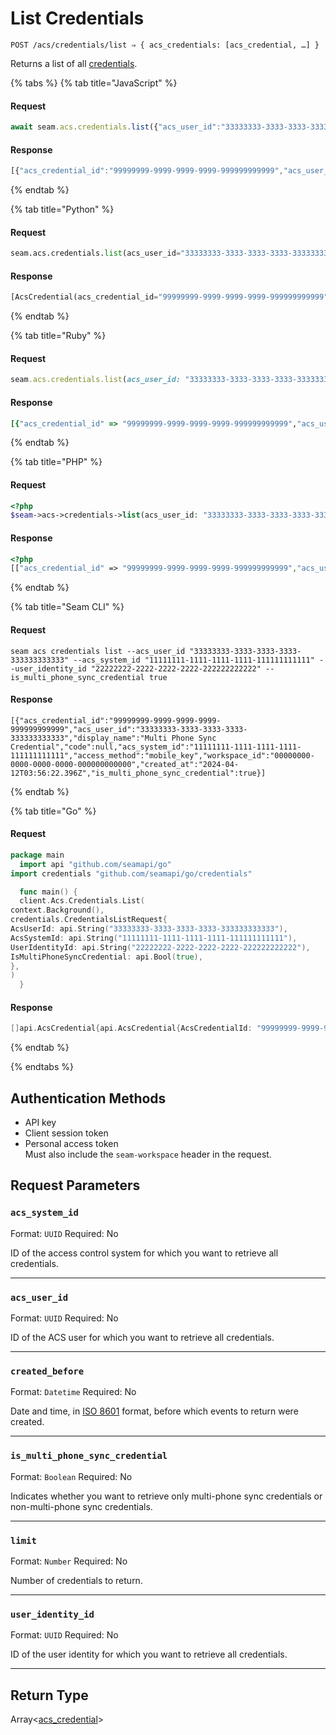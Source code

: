 # List Credentials

```
POST /acs/credentials/list ⇒ { acs_credentials: [acs_credential, …] }
```

Returns a list of all [credentials](../../../capability-guides/access-systems/managing-credentials.md).

{% tabs %}
{% tab title="JavaScript" %}
#### Request

```javascript
await seam.acs.credentials.list({"acs_user_id":"33333333-3333-3333-3333-333333333333","acs_system_id":"11111111-1111-1111-1111-111111111111","user_identity_id":"22222222-2222-2222-2222-222222222222","is_multi_phone_sync_credential":true})
```

#### Response

```javascript
[{"acs_credential_id":"99999999-9999-9999-9999-999999999999","acs_user_id":"33333333-3333-3333-3333-333333333333","display_name":"Multi Phone Sync Credential","code":null,"acs_system_id":"11111111-1111-1111-1111-111111111111","access_method":"mobile_key","workspace_id":"00000000-0000-0000-0000-000000000000","created_at":"2024-04-12T03:56:22.396Z","is_multi_phone_sync_credential":true}]
```
{% endtab %}

{% tab title="Python" %}
#### Request

```python
seam.acs.credentials.list(acs_user_id="33333333-3333-3333-3333-333333333333", acs_system_id="11111111-1111-1111-1111-111111111111", user_identity_id="22222222-2222-2222-2222-222222222222", is_multi_phone_sync_credential=true)
```

#### Response

```python
[AcsCredential(acs_credential_id="99999999-9999-9999-9999-999999999999", acs_user_id="33333333-3333-3333-3333-333333333333", display_name="Multi Phone Sync Credential", code=None, acs_system_id="11111111-1111-1111-1111-111111111111", access_method="mobile_key", workspace_id="00000000-0000-0000-0000-000000000000", created_at="2024-04-12T03:56:22.396Z", is_multi_phone_sync_credential=true)]
```
{% endtab %}

{% tab title="Ruby" %}
#### Request

```ruby
seam.acs.credentials.list(acs_user_id: "33333333-3333-3333-3333-333333333333", acs_system_id: "11111111-1111-1111-1111-111111111111", user_identity_id: "22222222-2222-2222-2222-222222222222", is_multi_phone_sync_credential: true)
```

#### Response

```ruby
[{"acs_credential_id" => "99999999-9999-9999-9999-999999999999","acs_user_id" => "33333333-3333-3333-3333-333333333333","display_name" => "Multi Phone Sync Credential","code" => nil,"acs_system_id" => "11111111-1111-1111-1111-111111111111","access_method" => "mobile_key","workspace_id" => "00000000-0000-0000-0000-000000000000","created_at" => "2024-04-12T03:56:22.396Z","is_multi_phone_sync_credential" => true}]
```
{% endtab %}

{% tab title="PHP" %}
#### Request

```php
<?php
$seam->acs->credentials->list(acs_user_id: "33333333-3333-3333-3333-333333333333",acs_system_id: "11111111-1111-1111-1111-111111111111",user_identity_id: "22222222-2222-2222-2222-222222222222",is_multi_phone_sync_credential: true)
```

#### Response

```php
<?php
[["acs_credential_id" => "99999999-9999-9999-9999-999999999999","acs_user_id" => "33333333-3333-3333-3333-333333333333","display_name" => "Multi Phone Sync Credential","code" => null,"acs_system_id" => "11111111-1111-1111-1111-111111111111","access_method" => "mobile_key","workspace_id" => "00000000-0000-0000-0000-000000000000","created_at" => "2024-04-12T03:56:22.396Z","is_multi_phone_sync_credential" => true]]
```
{% endtab %}

{% tab title="Seam CLI" %}
#### Request

```seam_cli
seam acs credentials list --acs_user_id "33333333-3333-3333-3333-333333333333" --acs_system_id "11111111-1111-1111-1111-111111111111" --user_identity_id "22222222-2222-2222-2222-222222222222" --is_multi_phone_sync_credential true
```

#### Response

```seam_cli
[{"acs_credential_id":"99999999-9999-9999-9999-999999999999","acs_user_id":"33333333-3333-3333-3333-333333333333","display_name":"Multi Phone Sync Credential","code":null,"acs_system_id":"11111111-1111-1111-1111-111111111111","access_method":"mobile_key","workspace_id":"00000000-0000-0000-0000-000000000000","created_at":"2024-04-12T03:56:22.396Z","is_multi_phone_sync_credential":true}]
```
{% endtab %}

{% tab title="Go" %}
#### Request

```go
package main
  import api "github.com/seamapi/go"
import credentials "github.com/seamapi/go/credentials"

  func main() {
  client.Acs.Credentials.List(
context.Background(),
credentials.CredentialsListRequest{
AcsUserId: api.String("33333333-3333-3333-3333-333333333333"),
AcsSystemId: api.String("11111111-1111-1111-1111-111111111111"),
UserIdentityId: api.String("22222222-2222-2222-2222-222222222222"),
IsMultiPhoneSyncCredential: api.Bool(true),
},
)
  }
```

#### Response

```go
[]api.AcsCredential{api.AcsCredential{AcsCredentialId: "99999999-9999-9999-9999-999999999999", AcsUserId: "33333333-3333-3333-3333-333333333333", DisplayName: "Multi Phone Sync Credential", Code: nil, AcsSystemId: "11111111-1111-1111-1111-111111111111", AccessMethod: "mobile_key", WorkspaceId: "00000000-0000-0000-0000-000000000000", CreatedAt: "2024-04-12T03:56:22.396Z", IsMultiPhoneSyncCredential: true}}
```
{% endtab %}

{% endtabs %}

## Authentication Methods

- API key
- Client session token
- Personal access token
  <br>Must also include the `seam-workspace` header in the request.

## Request Parameters

### `acs_system_id`

Format: `UUID`
Required: No

ID of the access control system for which you want to retrieve all credentials.

***

### `acs_user_id`

Format: `UUID`
Required: No

ID of the ACS user for which you want to retrieve all credentials.

***

### `created_before`

Format: `Datetime`
Required: No

Date and time, in [ISO 8601](https://www.iso.org/iso-8601-date-and-time-format.html) format, before which events to return were created.

***

### `is_multi_phone_sync_credential`

Format: `Boolean`
Required: No

Indicates whether you want to retrieve only multi-phone sync credentials or non-multi-phone sync credentials.

***

### `limit`

Format: `Number`
Required: No

Number of credentials to return.

***

### `user_identity_id`

Format: `UUID`
Required: No

ID of the user identity for which you want to retrieve all credentials.

***

## Return Type

Array<[acs\_credential](./)>
